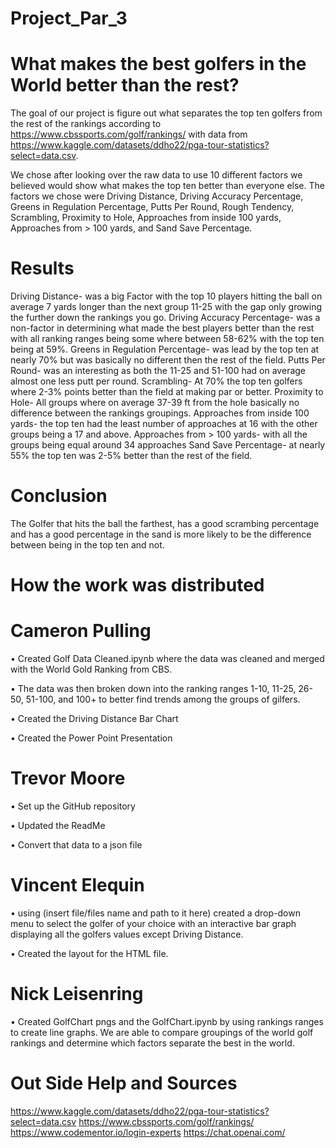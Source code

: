 # Project_Par_3

# What makes the best golfers in the World better than the rest?
The goal of our project is figure out what separates the top ten golfers from the rest of the rankings according to https://www.cbssports.com/golf/rankings/ with data from https://www.kaggle.com/datasets/ddho22/pga-tour-statistics?select=data.csv.

We chose after looking over the raw data to use 10 different factors we believed would show what makes the top ten better than everyone else. The factors we chose were Driving Distance, Driving Accuracy Percentage, Greens in Regulation Percentage, Putts Per Round, Rough Tendency, Scrambling, Proximity to Hole, Approaches from inside 100 yards, Approaches from > 100 yards, and Sand Save Percentage.

# Results

Driving Distance- was a big Factor with the top 10 players hitting the ball on average 7 yards longer than the next group 11-25 with the gap only growing the further down the rankings you go.
Driving Accuracy Percentage- was a non-factor in determining what made the best players better than the rest with all ranking ranges being some where between 58-62% with the top ten being at 59%.
 Greens in Regulation Percentage- was lead by the top ten at nearly 70% but was basically no different then the rest of the field.
Putts Per Round- was an interesting as both the 11-25 and 51-100 had on average almost one less putt per round.
Scrambling- At 70% the top ten golfers where 2-3% points better than the field at making par or better.
Proximity to Hole- All groups where on average 37-39 ft from the hole basically no difference between the rankings groupings.
Approaches from inside 100 yards- the top ten had the least number of approaches at 16 with the other groups being a 17 and above.
Approaches from > 100 yards- with all the groups being equal around 34 approaches
Sand Save Percentage- at nearly 55% the top ten was 2-5% better than the rest of the field.

# Conclusion

The Golfer that hits the ball the farthest, has a good scrambing percentage and has a good percentage in the sand  is more likely to be the difference between being in the top ten and not.

# How the work was distributed

# Cameron Pulling 
•	Created Golf Data Cleaned.ipynb where the data was cleaned and merged with the World Gold Ranking from CBS. 

•	The data was then broken down into the ranking ranges 1-10, 11-25, 26-50, 51-100, and 100+ to better find trends among the groups of gilfers.

•	Created the Driving Distance Bar Chart

•	Created the Power Point Presentation

# Trevor Moore 
•	Set up the GitHub repository 

•	Updated the ReadMe 

•	Convert that data to a json file

# Vincent Elequin 
•	using (insert file/files name and path to it here) created a drop-down menu to select the golfer of your choice with an interactive bar graph displaying all the golfers values except Driving Distance.

•	Created the layout for the HTML file.

# Nick Leisenring 
•	Created GolfChart pngs and the GolfChart.ipynb by using rankings ranges to create line graphs. We are able to compare groupings of the world golf rankings and determine which factors separate the best in the world. 

# Out Side Help and Sources
https://www.kaggle.com/datasets/ddho22/pga-tour-statistics?select=data.csv
https://www.cbssports.com/golf/rankings/ 
https://www.codementor.io/login-experts
https://chat.openai.com/
